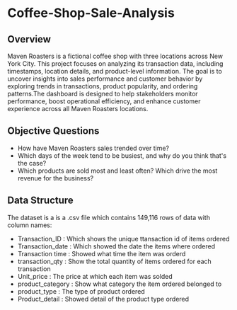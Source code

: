 # Coffee-Shop-Sale-Analysis
## Overview
Maven Roasters is a fictional coffee shop with three locations across New York City. This project focuses on analyzing its transaction data, including timestamps, location details, and product-level information. The goal is to uncover insights into sales performance and customer behavior by exploring trends in transactions, product popularity, and ordering patterns.The dashboard is designed to help stakeholders monitor performance, boost operational efficiency, and enhance customer experience across all Maven Roasters locations.
## Objective Questions
- How have Maven Roasters sales trended over time?
- Which days of the week tend to be busiest, and why do you think that's the case?
- Which products are sold most and least often? Which drive the most revenue for the business?
## Data Structure
The dataset is a is a .csv file which contains 149,116 rows of data with column names:
- Transaction_ID : Which shows the unique ttansaction id of items ordered
- Transaction_date : Which showed the date the items where ordered
- Transaction time : Showed what time the item was orderd
- transaction_qty : Show the total quantity of items ordered for each transaction
- Unit_price : The price at which each item was solded
- product_category : Show what category the item ordered belonged to
- product_type : The type of product ordered
- Product_detail : Showed detail of the product type ordered
